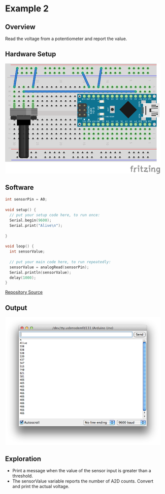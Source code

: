 # Example 2

## Overview

Read the voltage from a potentiometer and report the value.

## Hardware Setup

![Image of blank breadboard](image/potentiometer_nano_bb.png)

## Software

```c++
int sensorPin = A0;

void setup() {
  // put your setup code here, to run once:
  Serial.begin(9600); 
  Serial.print("Alive\n");
  
}

void loop() {
  int sensorValue;
  
  // put your main code here, to run repeatedly:
  sensorValue = analogRead(sensorPin);
  Serial.println(sensorValue);
  delay(1000);
}
```
[Repository Source](example_2/example_2.ino)

## Output 

![Image of expected output](image/example_2_output.png)


## Exploration

* Print a message when the value of the sensor input is greater than a threshold.
* The sensorValue variable reports the number of A2D counts. Convert and print the actual voltage. 

